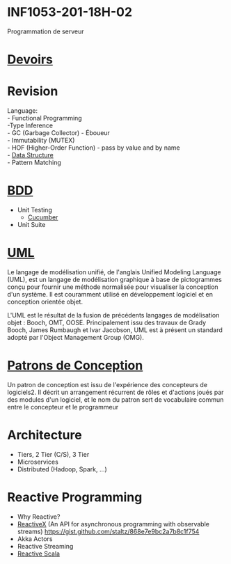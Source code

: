 # INF1053-201-18H-02
Programmation de serveur

# [Devoirs](DEVOIRS.md) 

# Revision
   Language:  
     - Functional Programming  
     -Type Inference  
     - GC  (Garbage Collector) - Éboueur  
     - Immutability  (MUTEX)  
     - HOF (Higher-Order Function)
     - pass by value and by name   
     - [Data Structure](https://twitter.github.io/scala_school/collections.html)  
     - Pattern Matching

# [BDD](https://fr.wikipedia.org/wiki/Behavior_driven_development) 
- Unit Testing
   * [Cucumber](https://bitbucket.org/jordipradel/cucumber-scala-example/)
- Unit Suite

# [UML](2.UML)
   Le langage de modélisation unifié, de l'anglais Unified Modeling Language (UML), est un langage de modélisation graphique à base de pictogrammes conçu pour fournir une méthode normalisée pour visualiser la conception d'un système. Il est couramment utilisé en développement logiciel et en conception orientée objet.

   L'UML est le résultat de la fusion de précédents langages de modélisation objet : Booch, OMT, OOSE. Principalement issu des travaux de Grady Booch, James Rumbaugh et Ivar Jacobson, UML est à présent un standard adopté par l'Object Management Group (OMG).

# [Patrons de Conception](B.Patrons)  

   Un patron de conception est issu de l'expérience des concepteurs de logiciels2. Il décrit un arrangement récurrent de rôles et d'actions joués par des modules d'un logiciel, et le nom du patron sert de vocabulaire commun entre le concepteur et le programmeur

# Architecture

- Tiers, 2 Tier (C/S), 3 Tier
- Microservices
- Distributed (Hadoop, Spark, ...)


# Reactive Programming
- Why Reactive?
- [ReactiveX](http://reactivex.io) (An API for asynchronous programming with observable streams)
        https://gist.github.com/staltz/868e7e9bc2a7b8c1f754
- Akka Actors
- Reactive Streaming
- [Reactive Scala](https://github.com/politrons/reactiveScala)
